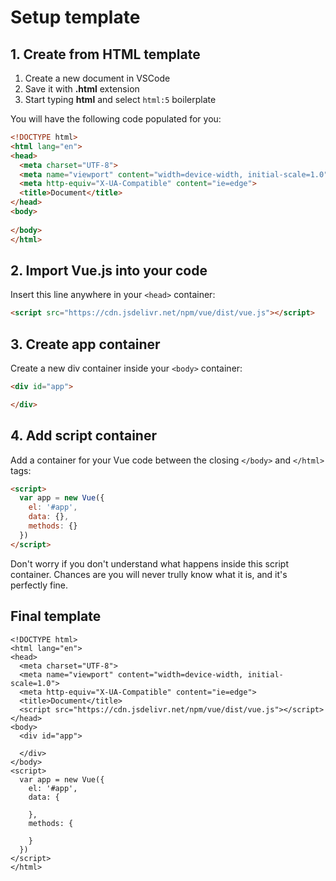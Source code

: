 # Setup template

<!-- > TODO:
We are starting to work with vue.js and it requires a setup. -->

## 1. Create from HTML template

1. Create a new document in VSCode
2. Save it with **.html** extension
3. Start typing **html** and select `html:5` boilerplate

You will have the following code populated for you:
```html
<!DOCTYPE html>
<html lang="en">
<head>
  <meta charset="UTF-8">
  <meta name="viewport" content="width=device-width, initial-scale=1.0">
  <meta http-equiv="X-UA-Compatible" content="ie=edge">
  <title>Document</title>
</head>
<body>
  
</body>
</html>
```
## 2. Import Vue.js into your code

Insert this line anywhere in your `<head>` container:

```html
<script src="https://cdn.jsdelivr.net/npm/vue/dist/vue.js"></script>
```

## 3. Create app container

Create a new div container inside your `<body>` container:

```html
<div id="app">

</div>
```

## 4. Add script container

Add a container for your Vue code between the closing `</body>` and `</html>` tags:

```html
<script>
  var app = new Vue({
    el: '#app',
    data: {},
    methods: {}
  })
</script>
```

Don't worry if you don't understand what happens inside this script container. Chances are you will never trully know what it is, and it's perfectly fine.

## Final template

```html{8,11,15-25}
<!DOCTYPE html>
<html lang="en">
<head>
  <meta charset="UTF-8">
  <meta name="viewport" content="width=device-width, initial-scale=1.0">
  <meta http-equiv="X-UA-Compatible" content="ie=edge">
  <title>Document</title>
  <script src="https://cdn.jsdelivr.net/npm/vue/dist/vue.js"></script>
</head>
<body>
  <div id="app">

  </div>
</body>
<script>
  var app = new Vue({
    el: '#app',
    data: {

    },
    methods: {

    }
  })
</script>
</html>
```





<!--## Sample case
Imagine you are designing an online store and you want to prototype the checkout experience. One of the essential UI elements you need is a shopping cart icon that indicates how many items a user currently has prepared for checkout:

![cart](./img/img-cart.png)

For this UI to display correct number of items in cart and react to user's actions you need to:
1. **Store** the number in your code
2. **Display** the number in your UI
3. **Track** user's actions to initiate the change
4. **Change** the number depending on user's actions -->

<!-- ## Variables

Variable is a container with value and a name. You define the name yourself and use it then to access the value. -->

<!-- This section covers the very of programming: data — what you do with it and what types there are.
* programming is reading and writing data essentially.
* to read and write you need to store it somewhere
* data is stored as a container with a name and a value
* with the name you read the value, and with name you change it  -->
